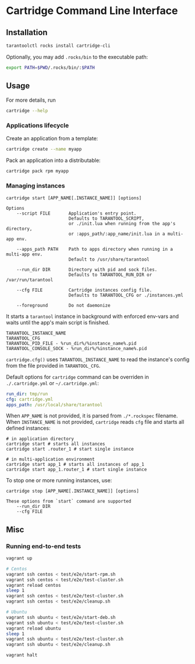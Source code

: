# Cartridge Command Line Interface

## Installation

```sh
tarantoolctl rocks install cartridge-cli
```

Optionally, you may add `.rocks/bin` to the executable path:
```sh
export PATH=$PWD/.rocks/bin/:$PATH
```

## Usage

For more details, run
```sh
cartridge --help
```

### Applications lifecycle

Create an application from a template:

```sh
cartridge create --name myapp
```

Pack an application into a distributable:

```sh
cartridge pack rpm myapp
```

### Managing instances

```
cartridge start [APP_NAME[.INSTANCE_NAME]] [options]

Options
    --script FILE       Application's entry point.
                        Defaults to TARANTOOL_SCRIPT,
                        or ./init.lua when running from the app's directory,
                        or :apps_path/:app_name/init.lua in a multi-app env.

    --apps_path PATH    Path to apps directory when running in a multi-app env.
                        Default to /usr/share/tarantool

    --run_dir DIR       Directory with pid and sock files.
                        Defaults to TARANTOOL_RUN_DIR or /var/run/tarantool

    --cfg FILE          Cartridge instances config file.
                        Defaults to TARANTOOL_CFG or ./instances.yml

    --foreground        Do not daemonize
```

It starts a `tarantool` instance in background with enforced env-vars and
waits until the app's main script is finished.

```
TARANTOOL_INSTANCE_NAME
TARANTOOL_CFG
TARANTOOL_PID_FILE - %run_dir%/%instance_name%.pid
TARANTOOL_CONSOLE_SOCK - %run_dir%/%instance_name%.pid
```

`cartridge.cfg()` uses `TARANTOOL_INSTANCE_NAME` to read the instance's config
from the file provided in `TARANTOOL_CFG`.

Default options for `cartridge` command can be overriden in `./.cartridge.yml` or `~/.cartridge.yml`:

```yaml
run_dir: tmp/run
cfg: cartridge.yml
apps_path: /usr/local/share/tarantool
```

When `APP_NAME` is not provided, it is parsed from `./*.rockspec` filename.
When `INSTANCE_NAME` is not provided, `cartridge` reads `cfg` file and starts all defined instances:

```
# in application directory
cartridge start # starts all instances
cartridge start .router_1 # start single instance

# in multi-application environment
cartridge start app_1 # starts all instances of app_1
cartridge start app_1.router_1 # start single instance
```

To stop one or more running instances, use:

```
cartridge stop [APP_NAME[.INSTANCE_NAME]] [options]

These options from `start` command are supported
    --run_dir DIR
    --cfg FILE
```

## Misc

### Running end-to-end tests

```sh
vagrant up

# Centos
vagrant ssh centos < test/e2e/start-rpm.sh
vagrant ssh centos < test/e2e/test-cluster.sh
vagrant reload centos
sleep 1
vagrant ssh centos < test/e2e/test-cluster.sh
vagrant ssh centos < test/e2e/cleanup.sh

# Ubuntu
vagrant ssh ubuntu < test/e2e/start-deb.sh
vagrant ssh ubuntu < test/e2e/test-cluster.sh
vagrant reload ubuntu
sleep 1
vagrant ssh ubuntu < test/e2e/test-cluster.sh
vagrant ssh ubuntu < test/e2e/cleanup.sh

vagrant halt
```
